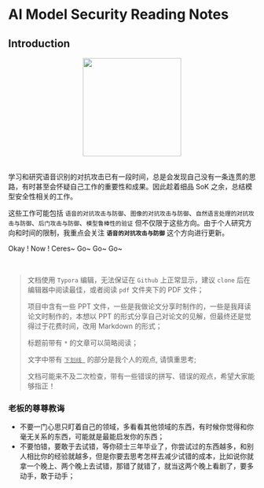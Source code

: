 # AI Model Security Reading Notes

## Introduction

<div align="center"><img src="pictures/840ad2d34eef686053fecac7eb743e1.jpg" height="200"/></div>

<br/>

学习和研究语音识别的对抗攻击已有一段时间，总是会发现自己没有一条连贯的思路，有时甚至会怀疑自己工作的重要性和成果。因此趁着细品 SoK 之余，总结模型安全性相关的工作。

这些工作可能包括 `语音的对抗攻击与防御`、`图像的对抗攻击与防御`、`自然语言处理的对抗攻击与防御`、`后门攻击与防御`、`模型鲁棒性的验证` 但不仅限于这些方向。由于个人研究方向和时间的限制，我重点会关注 <b>`语音的对抗攻击与防御`</b> 这个方向进行更新。

Okay ! Now ! Ceres~ Go~ Go~ Go~

<br/>

> 文档使用 `Typora` 编辑，无法保证在 `Github` 上正常显示，建议 `clone` 后在编辑器中阅读最佳，或者阅读 `pdf` 文件夹下的 PDF 文件；
>
> 项目中含有一些 PPT 文件，一些是我做论文分享时制作的，一些是我拜读论文时制作的，本想以 PPT 的形式分享自己对论文的见解，但最终还是觉得过于花费时间，改用 Markdown 的形式；
>
> 标题前带有 `*` 的文章可以简略阅读；
>
> 文字中带有 <u>`下划线 `</u> 的部分是我个人的观点, 请慎重思考;
>
> 文档可能来不及二次检查，带有一些错误的拼写、错误的观点，希望大家能够指正！



### 老板的尊尊教诲

- 不要一门心思只盯着自己的领域，多看看其他领域的东西，有时候你觉得和你毫无关系的东西，可能就是最能启发你的东西；
- 不要怕错，要敢于去试错，等你硕士三年毕业了，你尝试过的东西越多，和别人相比你的经验就越多，但是你要去思考怎样去减少试错的成本，比如说你就拿一个晚上、两个晚上去试错，那错了就错了，就当这两个晚上看剧了，要多动手，敢于动手；